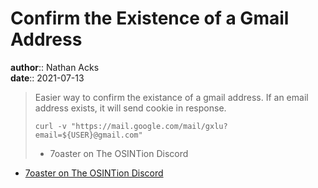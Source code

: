 # Confirm the Existence of a Gmail Address

**author**:: Nathan Acks  
**date**:: 2021-07-13

> Easier way to confirm the existance of a gmail address. If an email address exists, it will send cookie in response.
> 
> `curl -v "https://mail.google.com/mail/gxlu?email=${USER}@gmail.com"`
> 
> - 7oaster on The OSINTion Discord

* [7oaster on The OSINTion Discord](https://discord.com/channels/713982578692194389/756722804535066626/858536063769509889)
